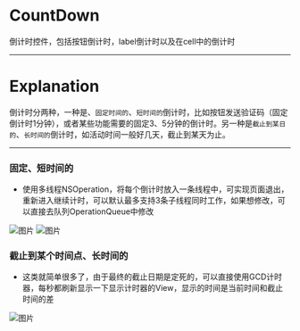 # CountDown
倒计时控件，包括按钮倒计时，label倒计时以及在cell中的倒计时


----------

# Explanation
倒计时分两种，一种是、`固定时间的`、`短时间的`倒计时，比如按钮发送验证码（固定倒计时1分钟），或者某些功能需要的固定3、5分钟的倒计时。另一种是`截止到某日的`、`长时间的`倒计时，如活动时间一般好几天，截止到某天为止。

----------

### 固定、短时间的

* 使用多线程NSOperation，将每个倒计时放入一条线程中，可实现页面退出，重新进入继续计时，可以默认最多支持3条子线程同时工作，如果想修改，可以直接去队列OperationQueue中修改

![图片](https://github.com/WallaceYou/CountDown/blob/master/ShowImages/%E6%8C%89%E9%92%AE%E5%80%92%E8%AE%A1%E6%97%B6.gif)       ![图片](https://github.com/WallaceYou/CountDown/blob/master/ShowImages/Label%E5%80%92%E8%AE%A1%E6%97%B6.gif)


### 截止到某个时间点、长时间的

* 这类就简单很多了，由于最终的截止日期是定死的，可以直接使用GCD计时器，每秒都刷新显示一下显示计时器的View，显示的时间是当前时间和截止时间的差

![图片](https://github.com/WallaceYou/CountDown/blob/master/ShowImages/Cell%E5%80%92%E8%AE%A1%E6%97%B6.gif)
